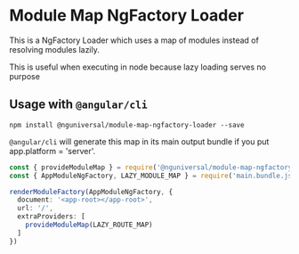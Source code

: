 # Module Map NgFactory Loader

This is a NgFactory Loader which uses a map of modules instead of resolving modules lazily.

This is useful when executing in node because lazy loading serves no purpose

## Usage with `@angular/cli`

`npm install @nguniversal/module-map-ngfactory-loader --save`

`@angular/cli` will generate this map in its main output bundle if you put app.platform = 'server'.

```ts
const { provideModuleMap } = require('@nguniversal/module-map-ngfactory-loader');
const { AppModuleNgFactory, LAZY_MODULE_MAP } = require('main.bundle.js');

renderModuleFactory(AppModuleNgFactory, {
  document: '<app-root></app-root>',
  url: '/',
  extraProviders: [
    provideModuleMap(LAZY_ROUTE_MAP)
  ]
})
```
